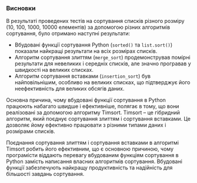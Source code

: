 ### Висновки

В результаті проведених тестів на сортування списків різного розміру (10, 100, 1000, 10000 елементів) за допомогою різних алгоритмів сортування, було отримано наступні результати:

- Вбудовані функції сортування Python (`sorted()` та `list.sort()`) показали найкращі результати на всіх розмірах списків. 
- Алгоритм сортування злиттям (`merge_sort`) продемонстрував помірні результати для невеликих і середніх списків, але значно програвав у швидкості на великих списках.
- Алгоритм сортування вставками (`insertion_sort`) був найповільнішим, особливо на великих списках, що підтверджує його неефективність для великих обсягів даних.

Основна причина, чому вбудовані функції сортування в Python працюють набагато швидше і ефективніше, полягає в тому, що вони реалізовані за допомогою алгоритму Timsort. Timsort – це гібридний алгоритм, який поєднує сортування злиттям і сортування вставками. Це дозволяє йому ефективно працювати з різними типами даних і розмірами списків.




Поєднання сортування злиттям і сортування вставками в алгоритмі Timsort робить його ефективним, що є основною причиною, чому програмісти віддають перевагу вбудованим функціям сортування в Python замість написання власних алгоритмів сортування. Вбудовані функції забезпечують найкращу продуктивність та надійність для більшості завдань сортування.